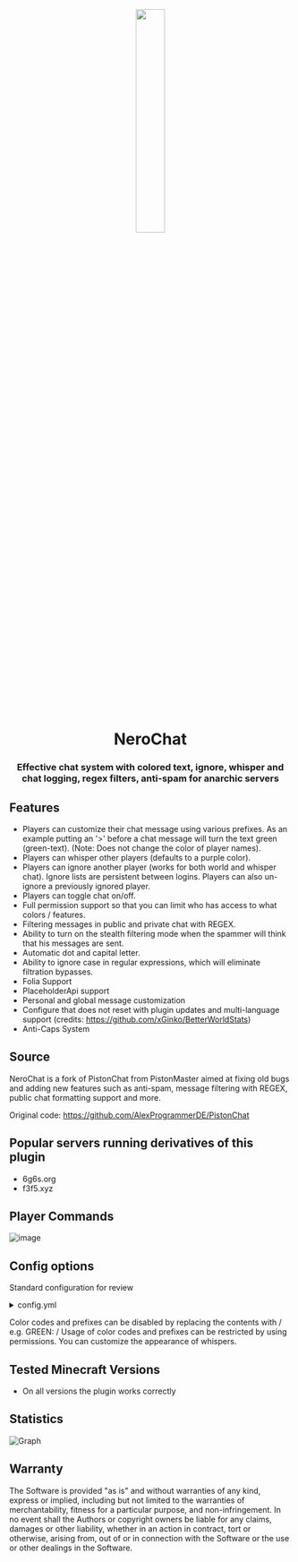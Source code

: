 <div align="center">
  <img src="https://github.com/ImNotSoftik/NeroChat/blob/master/logo.png" width="32%" height="32%"/>
  <h1>NeroChat</h1>
  <h3>Effective chat system with colored text, ignore, whisper and chat logging, regex filters, anti-spam for anarchic servers</h3>

</div>

## Features

- Players can customize their chat message using various prefixes. As an example putting an '>' before a chat message
  will turn the text green (green-text). (Note: Does not change the color of player names).
- Players can whisper other players (defaults to a purple color).
- Players can ignore another player (works for both world and whisper chat). Ignore lists are persistent between logins.
  Players can also un-ignore a previously ignored player.
- Players can toggle chat on/off.
- Full permission support so that you can limit who has access to what colors / features.
- Filtering messages in public and private chat with REGEX.
- Ability to turn on the stealth filtering mode when the spammer will think that his messages are sent.
- Automatic dot and capital letter.
- Ability to ignore case in regular expressions, which will eliminate filtration bypasses.
- Folia Support
- PlaceholderApi support
- Personal and global message customization
- Configure that does not reset with plugin updates and multi-language support (credits: https://github.com/xGinko/BetterWorldStats)
- Anti-Caps System 

## Source

NeroChat is a fork of PistonChat from PistonMaster aimed at fixing old bugs and adding new features such as anti-spam, message filtering with REGEX, public chat formatting support and more.

Original code: https://github.com/AlexProgrammerDE/PistonChat

## Popular servers running derivatives of this plugin

- 6g6s.org
- f3f5.xyz

## Player Commands

![image](https://user-images.githubusercontent.com/78680226/232307796-39f2b7a4-b53a-42ae-af0b-60d61cefcb72.png)


## Config options

Standard configuration for review

<details>
  <summary>config.yml</summary>

```yml

##############
#  Language  #
##############
Language:
  # The default language to be used if auto-lang is off or no matching language file was found.
  default-language: en_us
  # Enable / Disable locale based messages.
  auto-language: true

##########
#  Main  #
##########
Main:
  # Enable / Disable bstats metrics. Please don't turn it off, if it is not difficult.
  bstats-metrics: true
  # Enable / Disable notification of a new version of the plugin. It is recommended to turn this on.
  notify-updates: true
  # Enable/disable the display of the player's nickname color.
  display-nickname-color: true
  prefix: '[&2NeroChat&r] &6'
  # Defines the sender's name when sending messages from the server console.
  console-name: '[console]'
  # Change the format of messages in public chat.
  chat-format: <%player%&r>
  # The size of the ignore list in pages. It is not recommended to set more than 5.
  ignore-list-size: 9

##############
#  Prefixes  #
##############

# To use these prefixes you need additionally the nerochat.<COLORCODE>
# / indicates disabled!
Prefixes:
  GREEN: '>'
  BLUE: /
  RED: /
  AQUA: /
  GOLD: /
  YELLOW: /
  GRAY: /
  BLACK: /
  DARK_GREEN: /
  DARK_RED: /
  DARK_GRAY: /
  DARK_BLUE: /
  DARK_AQUA: /
  DARK_PURPLE: /
  LIGHT_PURPLE: /
  ITALIC: /
  UNDERLINE: /
  BOLD: /
  STRIKETHROUGH: /

#################
#  RegexFilter  #
#################

# Filtering chat messages using regular expressions.
# If you don't know how to create them, you can use ChatGPT
RegexFilter:
  PublicChat:
    Enabled: false
    # Outputs the player's name and regex when the message is canceled.
    Logs-Enabled: true
    # Do I inform the player that his message has not been sent? Doesn't work with silent mode.
    Player-Notify: true
    # The player will think he is sending messages, but in fact no one will see his messages.
    Silent-Mode: false
    # The search for matches will be case insensitive. Eliminates many regex bypasses with capslocks.
    Case-Insensitive: true
    # Prevents any message that starts with "This is a" and ends with "banned message"
    Banned-Regex:
    - ^This is a(.*)banned message
  Whisper:
    Enabled: false
    # Outputs the player's name and regex when the message is canceled.
    Logs-Enabled: true
    # Do I inform the player that his message has not been sent? Doesn't work with silent mode.
    Player-Notify: true
    # The player will think he is sending messages, but in fact no one will see his messages.
    Silent-Mode: false
    # The search for matches will be case insensitive. Eliminates many regex bypasses with capslocks.
    Case-Insensitive: true
    # Prevents any message that starts with "This is a" and ends with "banned message"
    Banned-Regex:
    - ^This is a(.*)banned message

########################
#  ReadableFormatting  #
########################

# Automatically puts a period at the end of a sentence and a capital letter at the beginning of a sentence.
ReadableFormatting:
  Enable: false
  # If there are these characters at the end of the sentence, the plugin will not automatically put a period.
  End-Sentence-Chars: .?!
  PublicChat:
    Auto-Caps: true
    Auto-Dot: true
  Whisper:
    Auto-Dot: true
    Auto-Caps: true

################
#  CapsFilter  #
################

# Automatic message formatting with a large number of capital letters.
CapsFilter:
  Enabled: true
  # Sets the percentage of caps. If there are more drops in the message than are set here the message will be formatted.
  Percentage: 50


```

</details>

Color codes and prefixes can be disabled by replacing the contents with / e.g. GREEN: /
Usage of color codes and prefixes can be restricted by using permissions.
You can customize the appearance of whispers.

## Tested Minecraft Versions

- On all versions the plugin works correctly

## Statistics

![Graph](https://bstats.org/signatures/bukkit/NeroChat.svg)

## Warranty

The Software is provided "as is" and without warranties of any kind, express
or implied, including but not limited to the warranties of merchantability,
fitness for a particular purpose, and non-infringement. In no event shall the
Authors or copyright owners be liable for any claims, damages or other
liability, whether in an action in contract, tort or otherwise, arising from,
out of or in connection with the Software or the use or other dealings in the
Software.
